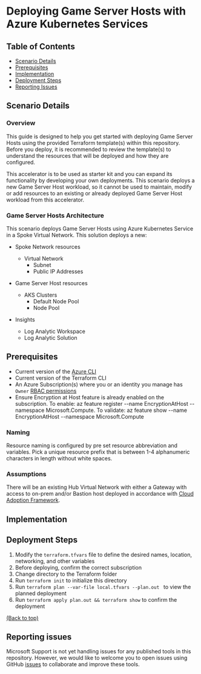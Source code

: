 # Deploying Game Server Hosts with Azure Kubernetes Services

## Table of Contents

- [Scenario Details](#scenario-details)
- [Prerequisites](#prerequisites)
- [Implementation](#implementation)
- [Deployment Steps](#deployment-steps)
- [Reporting Issues](#reporting-issues)

## Scenario Details

### Overview

This guide is designed to help you get started with deploying Game Server Hosts using the provided Terraform template(s) within this repository. Before you deploy, it is recommended to review the template(s) to understand the resources that will be deployed and how they are configured.

This accelerator is to be used as starter kit and you can expand its functionality by developing your own deployments. This scenario deploys a new Game Server Host workload, so it cannot be used to maintain, modify or add resources to an existing or already deployed Game Server Host workload from this accelerator.

### Game Server Hosts Architecture

This scenario deploys Game Server Hosts using Azure Kubernetes Service in a Spoke Virtual Network. This solution deploys a new:

- Spoke Network resources
  - Virtual Network
    - Subnet
    - Public IP Addresses

- Game Server Host resources
  - AKS Clusters
    - Default Node Pool
    - Node Pool

- Insights
  - Log Analytic Workspace
  - Log Analytic Solution

## Prerequisites

- Current version of the [Azure CLI](/<https://learn.microsoft.com/cli/azure/install-azure-cli)
- Current version of the Terraform CLI
- An Azure Subscription(s) where you or an identity you manage has `Owner` [RBAC permissions](https://docs.microsoft.com/azure/role-based-access-control/built-in-roles#owner)
- Ensure Encryption at Host feature is already enabled on the subscription. To enable: az feature register --name EncryptionAtHost  --namespace Microsoft.Compute. To validate: az feature show --name EncryptionAtHost --namespace Microsoft.Compute

### Naming

Resource naming is configured by pre set resource abbreviation and variables. Pick a unique resource prefix that is between 1-4 alphanumeric characters in length without white spaces.

### Assumptions

There will be an existing Hub Virtual Network with either a Gateway with access to on-prem and/or Bastion host deployed in accordance with [Cloud Adoption Framework](https://learn.microsoft.com/azure/cloud-adoption-framework/ready/landing-zone/).

## Implementation

## Deployment Steps

1. Modify the `terraform.tfvars` file to define the desired names, location, networking, and other variables
2. Before deploying, confirm the correct subscription
3. Change directory to the Terraform folder
4. Run `terraform init` to initialize this directory
5. Run `terraform plan --var-file local.tfvars --plan.out ` to view the planned deployment
6. Run `terraform apply plan.out && terraform show` to confirm the deployment

[(Back to top)](#table-of-contents)

## Reporting issues

Microsoft Support is not yet handling issues for any published tools in this repository. However, we would like to welcome you to open issues using GitHub [issues](https://github.com/Azure/avdaccelerator/issues) to collaborate and improve these tools.

